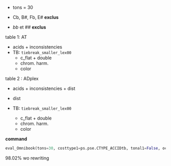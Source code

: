 - tons = 30

- Cb, B#, Fb, E# **exclus**

- *bb* et *##*  **exclus**



table 1: AT

- acids + inconsistencies
- TB: `tiebreak_smaller_lex00`
  - c_flat + double
  - chrom. harm.
  - color

table 2 : ADplex

- acids + inconsistencies + dist
- dist

- TB:   `tiebreak_smaller_lex00`
  - c_flat + double
  - chrom. harm.
  - color



**command**

```python
eval_Omnibook(tons=30, costtype1=ps.pse.CTYPE_ACCIDtb, tonal1=False, octave1=False, det1=False, global1=100, grid=ps.pse.Grid_Exhaustive, costtype2=ps.pse.CTYPE_ADplex, tonal2=True, octave2=True, det2=False, dflag=True, mflag=True, csflag=2)
```



98.02% wo rewriting
